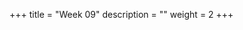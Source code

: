 +++
title = "Week 09"
description = ""
weight = 2
+++

<div id="adobe-dc-view" style="width: 1200px;"></div>
<script src="https://documentcloud.adobe.com/view-sdk/main.js"></script>
<script type="text/javascript">
	document.addEventListener("adobe_dc_view_sdk.ready", function(){ 
		var adobeDCView = new AdobeDC.View({clientId: "822cd5e811064f6290502a076b782ed7", divId: "adobe-dc-view"});
		adobeDCView.previewFile({
			content:{location: {url: "edutech_w9.pdf"}},
			metaData:{fileName: "edutech_w9.pdf"}
		}, {embedMode: "IN_LINE"});
	});
</script>
